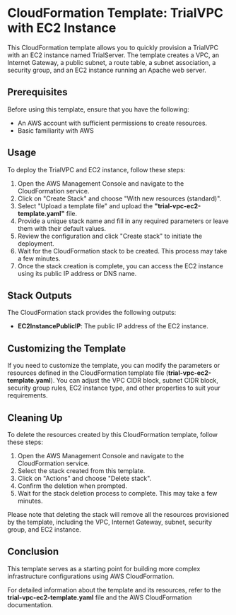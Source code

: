 # CloudFormation Template: TrialVPC with EC2 Instance
This CloudFormation template allows you to quickly provision a TrialVPC with an EC2 instance named TrialServer. The template creates a VPC, an Internet Gateway, a public subnet, a route table, a subnet association, a security group, and an EC2 instance running an Apache web server.

## Prerequisites
Before using this template, ensure that you have the following:

 - An AWS account with sufficient permissions to create resources.
 - Basic familiarity with AWS

## Usage
To deploy the TrialVPC and EC2 instance, follow these steps:

1. Open the AWS Management Console and navigate to the CloudFormation service.
2. Click on "Create Stack" and choose "With new resources (standard)".
3. Select "Upload a template file" and upload the **"trial-vpc-ec2-template.yaml"** file.
4. Provide a unique stack name and fill in any required parameters or leave them with their default values.
5. Review the configuration and click "Create stack" to initiate the deployment.
6. Wait for the CloudFormation stack to be created. This process may take a few minutes.
7. Once the stack creation is complete, you can access the EC2 instance using its public IP address or DNS name.

## Stack Outputs
The CloudFormation stack provides the following outputs:
- **EC2InstancePublicIP**: The public IP address of the EC2 instance.

## Customizing the Template
If you need to customize the template, you can modify the parameters or resources defined in the CloudFormation template file (**trial-vpc-ec2-template.yaml**). You can adjust the VPC CIDR block, subnet CIDR block, security group rules, EC2 instance type, and other properties to suit your requirements.

## Cleaning Up
To delete the resources created by this CloudFormation template, follow these steps:

1. Open the AWS Management Console and navigate to the CloudFormation service.
2. Select the stack created from this template.
3. Click on "Actions" and choose "Delete stack".
4. Confirm the deletion when prompted.
5. Wait for the stack deletion process to complete. This may take a few minutes.

Please note that deleting the stack will remove all the resources provisioned by the template, including the VPC, Internet Gateway, subnet, security group, and EC2 instance.

## Conclusion
This template serves as a starting point for building more complex infrastructure configurations using AWS CloudFormation.

For detailed information about the template and its resources, refer to the **trial-vpc-ec2-template.yaml** file and the AWS CloudFormation documentation.
